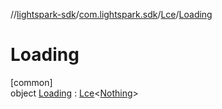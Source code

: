 //[lightspark-sdk](../../../../index.md)/[com.lightspark.sdk](../../index.md)/[Lce](../index.md)/[Loading](index.md)

# Loading

[common]\
object [Loading](index.md) : [Lce](../index.md)&lt;[Nothing](https://kotlinlang.org/api/latest/jvm/stdlib/kotlin/-nothing/index.html)&gt;
